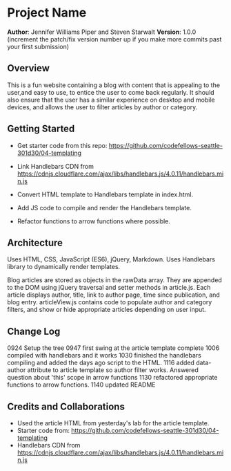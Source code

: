 # Project Name

**Author**: Jennifer Williams Piper and Steven Starwalt
**Version**: 1.0.0 (increment the patch/fix version number up if you make more commits past your first submission)

## Overview
<!-- Provide a high level overview of what this application is and why you are building it, beyond the fact that it's an assignment for a Code Fellows 301 class. (i.e. What's your problem domain?) -->

This is a fun website containing a blog with content that is appealing to the user,and easy to use, to entice the user to come back regularly. It should also ensure that the user has a similar experience on desktop and mobile devices, and allows the user to filter articles by author or category.

## Getting Started
<!-- What are the steps that a user must take in order to build this app on their own machine and get it running? -->
* Get starter code from this repo: https://github.com/codefellows-seattle-301d30/04-templating
* Link Handlebars CDN from https://cdnjs.cloudflare.com/ajax/libs/handlebars.js/4.0.11/handlebars.min.js 

* Convert HTML template to Handlebars template in index.html.

* Add JS code to compile and render the Handlebars template.

* Refactor functions to arrow functions where possible.


## Architecture
<!-- Provide a detailed description of the application design. What technologies (languages, libraries, etc) you're using, and any other relevant design information. -->
Uses HTML, CSS, JavaScript (ES6), jQuery, Markdown.
Uses Handlebars library to dynamically render templates.

Blog articles are stored as objects in the rawData array. They are appended to the DOM using jQuery traversal and setter methods in article.js.  Each article displays author, title, link to author page, time since publication, and blog entry. articleView.js contains code to populate author and category filters, and show or hide appropriate articles depending on user input.

## Change Log
0924 Setup the tree
0947 first swing at the article template complete
1006 compiled with handlebars and it works
1030 finished the handlebars compiling and added the days ago script to the HTML.
1116 added data-author attribute to article template so author filter works. Answered question about 'this' scope in arrow functions
1130 refactored appropriate functions to arrow functions.
1140 updated README

## Credits and Collaborations
* Used the article HTML from yesterday's lab for the article template.
* Starter code from: https://github.com/codefellows-seattle-301d30/04-templating
* Handlebars CDN from https://cdnjs.cloudflare.com/ajax/libs/handlebars.js/4.0.11/handlebars.min.js